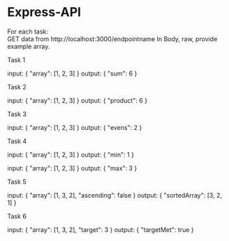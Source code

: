 # Express-API

For each task:   
GET data from http://localhost:3000/endpointname
In Body, raw, provide example array. 

Task 1

input: { "array": [1, 2, 3] }
output: { "sum": 6 }

Task 2

input: { "array": [1, 2, 3] }
output: { "product": 6 }

Task 3

input: { "array": [1, 2, 3] }
output: { "evens": 2 }

Task 4

input: { "array": [1, 2, 3] }
output: { "min": 1 }

input: { "array": [1, 2, 3] }
output: { "max": 3 }

Task 5

input: { "array": [1, 3, 2], "ascending": false }
output: { "sortedArray": [3, 2, 1] }

Task 6

input: { "array": [1, 3, 2], "target": 3 }
output: { "targetMet": true } 
